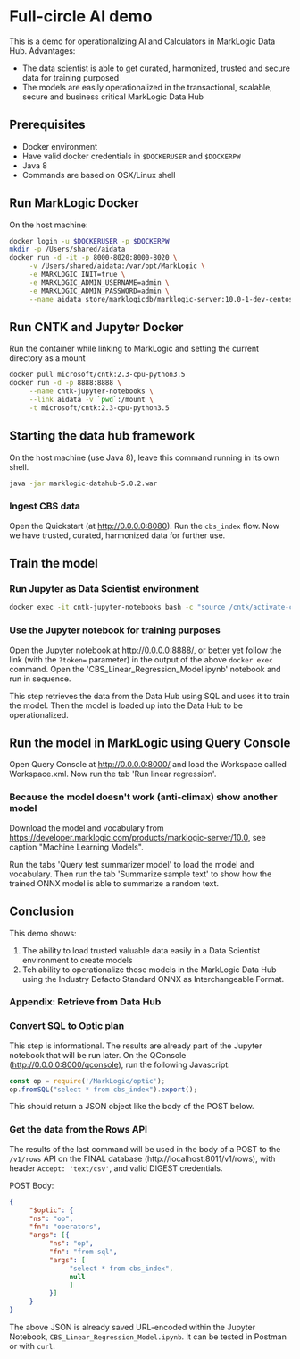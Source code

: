 # Full-circle AI demo

This is a demo for operationalizing AI and Calculators in MarkLogic Data Hub.
Advantages:
- The data scientist is able to get curated, harmonized, trusted and secure data for training purposed
- The models are easily operationalized in the transactional, scalable, secure and business critical MarkLogic Data Hub

## Prerequisites

- Docker environment
- Have valid docker credentials in `$DOCKERUSER` and `$DOCKERPW`
- Java 8
- Commands are based on OSX/Linux shell

## Run MarkLogic Docker

On the host machine:

```sh
docker login -u $DOCKERUSER -p $DOCKERPW
mkdir -p /Users/shared/aidata
docker run -d -it -p 8000-8020:8000-8020 \
     -v /Users/shared/aidata:/var/opt/MarkLogic \
     -e MARKLOGIC_INIT=true \
     -e MARKLOGIC_ADMIN_USERNAME=admin \
     -e MARKLOGIC_ADMIN_PASSWORD=admin \
     --name aidata store/marklogicdb/marklogic-server:10.0-1-dev-centos
```

## Run CNTK and Jupyter Docker

Run the container while linking to MarkLogic and setting the current directory as a mount

```sh
docker pull microsoft/cntk:2.3-cpu-python3.5
docker run -d -p 8888:8888 \
     --name cntk-jupyter-notebooks \
     --link aidata -v `pwd`:/mount \
     -t microsoft/cntk:2.3-cpu-python3.5
```

## Starting the data hub framework

On the host machine (use Java 8), leave this command running in its own shell.

```sh
java -jar marklogic-datahub-5.0.2.war
```

### Ingest CBS data

Open the Quickstart (at http://0.0.0.0:8080). Run the `cbs_index` flow.
Now we have trusted, curated, harmonized data for further use.

## Train the model
### Run Jupyter as Data Scientist environment

```sh
docker exec -it cntk-jupyter-notebooks bash -c "source /cntk/activate-cntk && jupyter-notebook --no-browser --port=8888 --ip=0.0.0.0 --notebook-dir=/mount --allow-root"
```
### Use the Jupyter notebook for training purposes

Open the Jupyter notebook at http://0.0.0.0:8888/, or better yet follow the link (with the `?token=` parameter) in the output of the above `docker exec` command. Open the 'CBS_Linear_Regression_Model.ipynb' notebook and run in sequence.

This step retrieves the data from the Data Hub using SQL and uses it to train the model. Then the model is loaded up into the Data Hub to be operationalized.

## Run the model in MarkLogic using Query Console

Open Query Console at http://0.0.0.0:8000/ and load the Workspace called Workspace.xml. Now run the tab 'Run linear regression'.

### Because the model doesn't work (anti-climax) show another model
Download the model and vocabulary from https://developer.marklogic.com/products/marklogic-server/10.0, see caption "Machine Learning Models".

Run the tabs 'Query test summarizer model' to load the model and vocabulary. Then run the tab 'Summarize sample text' to show how the trained ONNX model is able to summarize a random text.

## Conclusion
This demo shows:
1. The ability to load trusted valuable data easily in a Data Scientist environment to create models
2. Teh ability to operationalize those models in the MarkLogic Data Hub using the Industry Defacto Standard ONNX as Interchangeable Format.

### Appendix: Retrieve from Data Hub

### Convert SQL to Optic plan

This step is informational. The results are already part of the Jupyter notebook that will be run later. On the QConsole (http://0.0.0.0:8000/qconsole), run the following Javascript:

```js
const op = require('/MarkLogic/optic');
op.fromSQL("select * from cbs_index").export();
```

This should return a JSON object like the body of the POST below.

### Get the data from the Rows API

The results of the last command will be used in the body of a POST to the `/v1/rows` API on the FINAL database (http://localhost:8011/v1/rows), with header `Accept: 'text/csv'`, and valid DIGEST credentials.

POST Body:

```json
{
     "$optic": {
     "ns": "op", 
     "fn": "operators", 
     "args": [{
          "ns": "op", 
          "fn": "from-sql", 
          "args": [
               "select * from cbs_index", 
               null
               ]
          }]
     }
}
```

The above JSON is already saved URL-encoded within the Jupyter Notebook, `CBS_Linear_Regression_Model.ipynb`. It can be tested in Postman or with `curl`.